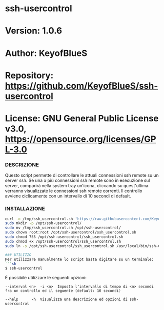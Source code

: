 # ssh-usercontrol

# Version:    1.0.6
# Author:     KeyofBlueS
# Repository: https://github.com/KeyofBlueS/ssh-usercontrol
# License:    GNU General Public License v3.0, https://opensource.org/licenses/GPL-3.0

### DESCRIZIONE
Questo script permette di controllare le attuali connessioni ssh remote su un server ssh. Se una o più connessioni ssh remote sono in esecuzione
sul server, comparirà nella system tray un'icona, cliccando su quest'ultima verranno visualizzate le connessioni ssh remote correnti.
Il controllo avviene ciclicamente con un intervallo di 10 secondi di default.

### INSTALLAZIONE
```sh
curl -o /tmp/ssh_usercontrol.sh 'https://raw.githubusercontent.com/KeyofBlueS/ssh-usercontrol/master/ssh_usercontrol.sh'
sudo mkdir -p /opt/ssh-usercontrol/
sudo mv /tmp/ssh_usercontrol.sh /opt/ssh-usercontrol/
sudo chown root:root /opt/ssh-usercontrol/ssh_usercontrol.sh
sudo chmod 755 /opt/ssh-usercontrol/ssh_usercontrol.sh
sudo chmod +x /opt/ssh-usercontrol/ssh_usercontrol.sh
sudo ln -s /opt/ssh-usercontrol/ssh_usercontrol.sh /usr/local/bin/ssh-usercontrol

### UTILIZZO
Per utilizzare manualmente lo script basta digitare su un terminale:
```sh
$ ssh-usercontrol
```

È possibile utilizzare le seguenti opzioni:
```
--interval <n>	-i <n>	Imposta l'intervallo di tempo di <n> secondi fra un controllo ed il seguente (default: 10 secondi)

--help		-h	Visualizza una descrizione ed opzioni di ssh-usercontrol
```
